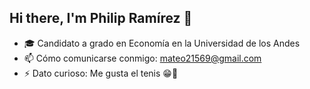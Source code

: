 ## Hi there, I'm Philip Ramírez 👋

- 🎓 Candidato a grado en Economía en la Universidad de los Andes
- 📫 Cómo comunicarse conmigo: mateo21569@gmail.com
- ⚡ Dato curioso: Me gusta el tenis 😁🎾

<!--
**philipramirezp/philipramirezp** is a ✨ _special_ ✨ repository because its `README.md` (this file) appears on your GitHub profile.

Here are some ideas to get you started:

- 🔭 I’m currently working on ...
- 🌱 I’m currently learning ...
- 👯 I’m looking to collaborate on ...
- 🤔 I’m looking for help with ...
- 💬 Ask me about ...
- 📫 How to reach me: ...
- 😄 Pronouns: ...
- ⚡ Fun fact: ...
-->
